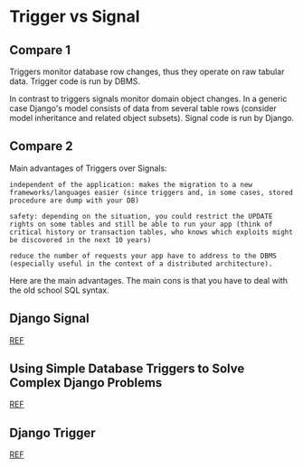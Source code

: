 # Trigger vs Signal

## Compare 1

Triggers monitor database row changes, thus they operate on raw tabular data. Trigger code is run by DBMS.

In contrast to triggers signals monitor domain object changes. In a generic case Django's model consists of data from several table rows (consider model inheritance and related object subsets). Signal code is run by Django.

## Compare 2

Main advantages of Triggers over Signals:

    independent of the application: makes the migration to a new frameworks/languages easier (since triggers and, in some cases, stored procedure are dump with your DB)

    safety: depending on the situation, you could restrict the UPDATE rights on some tables and still be able to run your app (think of critical history or transaction tables, who knows which exploits might be discovered in the next 10 years)

    reduce the number of requests your app have to address to the DBMS (especially useful in the context of a distributed architecture).

Here are the main advantages. The main cons is that you have to deal with the old school SQL syntax.

## Django Signal

[REF](https://docs.djangoproject.com/en/dev/topics/signals/)

## Using Simple Database Triggers to Solve Complex Django Problems

[REF](https://www.youtube.com/watch?v=6Mtd6O_DVSo)

## Django Trigger

[REF](https://pypi.org/project/django-triggers/)
